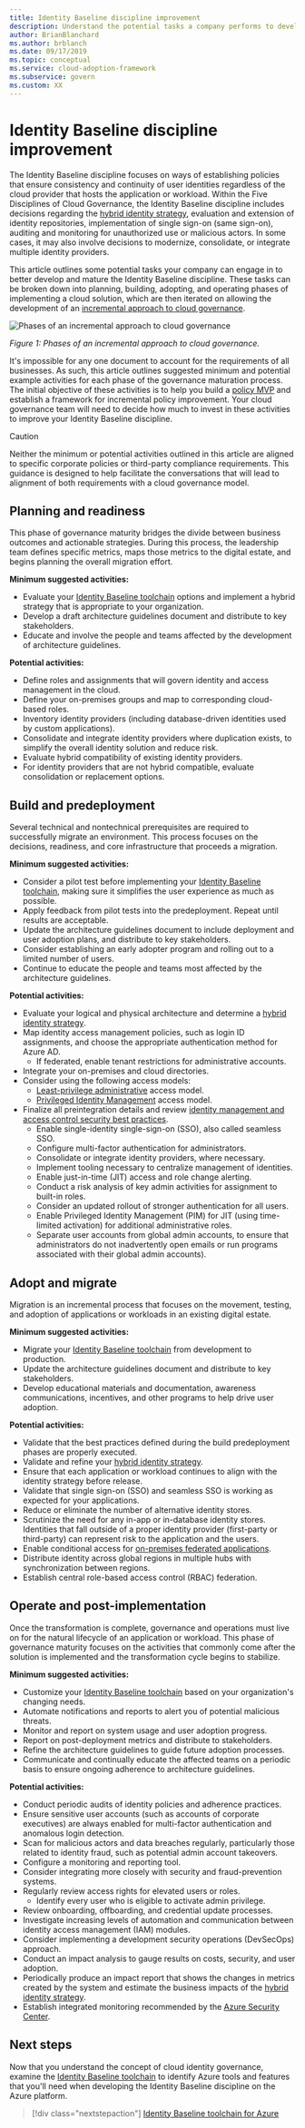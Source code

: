 ```yaml
---
title: Identity Baseline discipline improvement
description: Understand the potential tasks a company performs to develop and mature its Identity Baseline discipline in each phase of cloud adoption.
author: BrianBlanchard
ms.author: brblanch
ms.date: 09/17/2019
ms.topic: conceptual
ms.service: cloud-adoption-framework
ms.subservice: govern
ms.custom: XX
---
```


# Identity Baseline discipline improvement

The Identity Baseline discipline focuses on ways of establishing policies that ensure consistency and continuity of user identities regardless of the cloud provider that hosts the application or workload. Within the Five Disciplines of Cloud Governance, the Identity Baseline discipline includes decisions regarding the [hybrid identity strategy](../../decision-guides/identity/index.md), evaluation and extension of identity repositories, implementation of single sign-on (same sign-on), auditing and monitoring for unauthorized use or malicious actors. In some cases, it may also involve decisions to modernize, consolidate, or integrate multiple identity providers.

This article outlines some potential tasks your company can engage in to better develop and mature the Identity Baseline discipline. These tasks can be broken down into planning, building, adopting, and operating phases of implementing a cloud solution, which are then iterated on allowing the development of an [incremental approach to cloud governance](../guides/index.md#an-incremental-approach-to-cloud-governance).

![Phases of an incremental approach to cloud governance](../../_images/govern/adoption-phases.png)

_Figure 1: Phases of an incremental approach to cloud governance._

It's impossible for any one document to account for the requirements of all businesses. As such, this article outlines suggested minimum and potential example activities for each phase of the governance maturation process. The initial objective of these activities is to help you build a [policy MVP](../guides/index.md#an-incremental-approach-to-cloud-governance) and establish a framework for incremental policy improvement. Your cloud governance team will need to decide how much to invest in these activities to improve your Identity Baseline discipline.

> [!CAUTION]
> Neither the minimum or potential activities outlined in this article are aligned to specific corporate policies or third-party compliance requirements. This guidance is designed to help facilitate the conversations that will lead to alignment of both requirements with a cloud governance model.

## Planning and readiness

This phase of governance maturity bridges the divide between business outcomes and actionable strategies. During this process, the leadership team defines specific metrics, maps those metrics to the digital estate, and begins planning the overall migration effort.

**Minimum suggested activities:**

- Evaluate your [Identity Baseline toolchain](./toolchain.md) options and implement a hybrid strategy that is appropriate to your organization.
- Develop a draft architecture guidelines document and distribute to key stakeholders.
- Educate and involve the people and teams affected by the development of architecture guidelines.

**Potential activities:**

- Define roles and assignments that will govern identity and access management in the cloud.
- Define your on-premises groups and map to corresponding cloud-based roles.
- Inventory identity providers (including database-driven identities used by custom applications).
- Consolidate and integrate identity providers where duplication exists, to simplify the overall identity solution and reduce risk.
- Evaluate hybrid compatibility of existing identity providers.
- For identity providers that are not hybrid compatible, evaluate consolidation or replacement options.

## Build and predeployment

Several technical and nontechnical prerequisites are required to successfully migrate an environment. This process focuses on the decisions, readiness, and core infrastructure that proceeds a migration.

**Minimum suggested activities:**

- Consider a pilot test before implementing your [Identity Baseline toolchain](./toolchain.md), making sure it simplifies the user experience as much as possible.
- Apply feedback from pilot tests into the predeployment. Repeat until results are acceptable.
- Update the architecture guidelines document to include deployment and user adoption plans, and distribute to key stakeholders.
- Consider establishing an early adopter program and rolling out to a limited number of users.
- Continue to educate the people and teams most affected by the architecture guidelines.

<!-- docutune:casing "seamless SSO" -->

**Potential activities:**

- Evaluate your logical and physical architecture and determine a [hybrid identity strategy](../../decision-guides/identity/index.md).
- Map identity access management policies, such as login ID assignments, and choose the appropriate authentication method for Azure AD.
  - If federated, enable tenant restrictions for administrative accounts.
- Integrate your on-premises and cloud directories.
- Consider using the following access models:
  - [Least-privilege administrative](/windows-server/identity/ad-ds/plan/security-best-practices/implementing-least-privilege-administrative-models) access model.
  - [Privileged Identity Management](/azure/active-directory/privileged-identity-management/pim-configure) access model.
- Finalize all preintegration details and review [identity management and access control security best practices](/azure/security/fundamentals/identity-management-best-practices).
  - Enable single-identity single-sign-on (SSO), also called seamless SSO.
  - Configure multi-factor authentication for administrators.
  - Consolidate or integrate identity providers, where necessary.
  - Implement tooling necessary to centralize management of identities.
  - Enable just-in-time (JIT) access and role change alerting.
  - Conduct a risk analysis of key admin activities for assignment to built-in roles.
  - Consider an updated rollout of stronger authentication for all users.
  - Enable Privileged Identity Management (PIM) for JIT (using time-limited activation) for additional administrative roles.
  - Separate user accounts from global admin accounts, to ensure that administrators do not inadvertently open emails or run programs associated with their global admin accounts).

## Adopt and migrate

Migration is an incremental process that focuses on the movement, testing, and adoption of applications or workloads in an existing digital estate.

**Minimum suggested activities:**

- Migrate your [Identity Baseline toolchain](./toolchain.md) from development to production.
- Update the architecture guidelines document and distribute to key stakeholders.
- Develop educational materials and documentation, awareness communications, incentives, and other programs to help drive user adoption.

**Potential activities:**

- Validate that the best practices defined during the build predeployment phases are properly executed.
- Validate and refine your [hybrid identity strategy](../../decision-guides/identity/index.md).
- Ensure that each application or workload continues to align with the identity strategy before release.
- Validate that single sign-on (SSO) and seamless SSO is working as expected for your applications.
- Reduce or eliminate the number of alternative identity stores.
- Scrutinize the need for any in-app or in-database identity stores. Identities that fall outside of a proper identity provider (first-party or third-party) can represent risk to the application and the users.
- Enable conditional access for [on-premises federated applications](/azure/active-directory/devices/overview).
- Distribute identity across global regions in multiple hubs with synchronization between regions.
- Establish central role-based access control (RBAC) federation.

## Operate and post-implementation

Once the transformation is complete, governance and operations must live on for the natural lifecycle of an application or workload. This phase of governance maturity focuses on the activities that commonly come after the solution is implemented and the transformation cycle begins to stabilize.

**Minimum suggested activities:**

- Customize your [Identity Baseline toolchain](./toolchain.md) based on your organization's changing needs.
- Automate notifications and reports to alert you of potential malicious threats.
- Monitor and report on system usage and user adoption progress.
- Report on post-deployment metrics and distribute to stakeholders.
- Refine the architecture guidelines to guide future adoption processes.
- Communicate and continually educate the affected teams on a periodic basis to ensure ongoing adherence to architecture guidelines.

**Potential activities:**

- Conduct periodic audits of identity policies and adherence practices.
- Ensure sensitive user accounts (such as accounts of corporate executives) are always enabled for multi-factor authentication and anomalous login detection.
- Scan for malicious actors and data breaches regularly, particularly those related to identity fraud, such as potential admin account takeovers.
- Configure a monitoring and reporting tool.
- Consider integrating more closely with security and fraud-prevention systems.
- Regularly review access rights for elevated users or roles.
  - Identify every user who is eligible to activate admin privilege.
- Review onboarding, offboarding, and credential update processes.
- Investigate increasing levels of automation and communication between identity access management (IAM) modules.
- Consider implementing a development security operations (DevSecOps) approach.
- Conduct an impact analysis to gauge results on costs, security, and user adoption.
- Periodically produce an impact report that shows the changes in metrics created by the system and estimate the business impacts of the [hybrid identity strategy](../../decision-guides/identity/index.md).
- Establish integrated monitoring recommended by the [Azure Security Center](/azure/security-center/security-center-intro).

## Next steps

Now that you understand the concept of cloud identity governance, examine the [Identity Baseline toolchain](./toolchain.md) to identify Azure tools and features that you'll need when developing the Identity Baseline discipline on the Azure platform.

> [!div class="nextstepaction"]
> [Identity Baseline toolchain for Azure](./toolchain.md)
